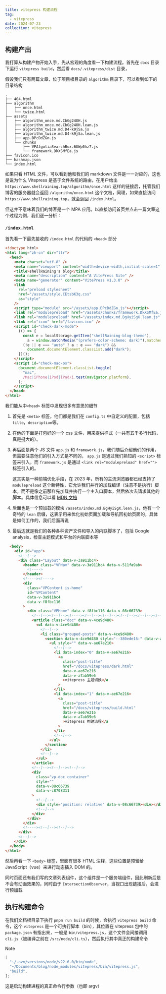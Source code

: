 ```yaml
---
title: vitepress 构建流程
tag:
  - vitepress
date: 2024-07-23
collection: vitepress
---
```


## 构建产出

我打算从构建产物开始入手，先从宏观的角度看一下构建流程。首先在 `docs` 目录下运行 `vitepress build`，然后看 `docs/.vitepress/dist` 目录，

假设我们只有两篇文章，位于项目根目录的 `algorithm` 目录下，可以看到如下的目录结构

```plaintext
.
├── 404.html
├── algorithm
│   ├── once.html
│   └── twice.html
├── assets
│   ├── algorithm_once.md.CbGg24OH.js
│   ├── algorithm_once.md.CbGg24OH.lean.js
│   ├── algorithm_twice.md.D4-k9jSa.js
│   ├── algorithm_twice.md.D4-k9jSa.lean.js
│   ├── app.DPcDdZGn.js
│   └── chunks
│       ├── VPAlgoliaSearchBox.6UWp0hz7.js
│       └── framework.DkXSMfEa.js
├── favicon.ico
├── hashmap.json
└── index.html
```

如果只看 HTML 文件，可以看到他和我们的 markdown 文件是一一对应的，这也是说为什么 Vitepress 是基于文件系统的路由，在用户给出 `https://www.shellraining.top/algorithm/once.html` 这样的链接后，托管我们博客的服务器就会返回 `/algorithm/once.html` 这个文档，同理，如果直接访问 `https://www.shellraining.top`，就会返回 `/index.html`。

但这并不意味着我们的博客是一个 MPA 应用。以直接访问首页并点击一篇文章这个过程为例，我们逐一分析：

### `/index.html`

首先看一下最先接收的 `/index.html` 的代码的 `<head>` 部分

```html
<!doctype html>
<html lang="zh-cn" dir="ltr">
  <head>
    <meta charset="utf-8" />
    <meta name="viewport" content="width=device-width,initial-scale=1" />
    <title>shellRaining's blog</title>
    <meta name="description" content="A VitePress Site" />
    <meta name="generator" content="VitePress v1.3.0" />
    <link
      rel="preload stylesheet"
      href="/assets/style.CEtsbK3q.css"
      as="style"
    />
    <script type="module" src="/assets/app.DPcDdZGn.js"></script>
    <link rel="modulepreload" href="/assets/chunks/framework.DkXSMfEa.js" />
    <link rel="modulepreload" href="/assets/index.md.BgHyiSgX.lean.js" />
    <link rel="icon" href="/favicon.ico" />
    <script id="check-dark-mode">
      (() => {
        const e = localStorage.getItem("shellRaining-blog-theme"),
          a = window.matchMedia("(prefers-color-scheme: dark)").matches;
        (!e || e === "auto" ? a : e === "dark") &&
          document.documentElement.classList.add("dark");
      })();
    </script>
    <script id="check-mac-os">
      document.documentElement.classList.toggle(
        "mac",
        /Mac|iPhone|iPod|iPad/i.test(navigator.platform),
      );
    </script>
  </head>
</html>
```

我们能从中`<head>` 标签中发现很多有意思的细节

1. 首先是 `<meta>` 标签，他们都是我们在 `config.ts` 中自定义的配置，包括 `tilte`，`description`等。

2. 在他的下面是打包好的一个 css 文件，用来提供样式（一共有五千多行代码，真是挺大的）。

3. 再后面是两个 JS 文件 `app.js` 和 `framework.js`，我们随后介绍他们的作用，但需要注意他们的引入方式是不同的， `app.js` 是通过我们熟知的 `<script>` 标签来引入，而 `framework.js` 是通过 `<link rel="modulepreload" href="">` 标签引入的。

   这其实是一种前端优化手段，在 2023 年，所有的主流浏览器都已经支持了 `modulepreload` 这个新特性，它允许我们并行的加载编译（注意不是执行）脚本，而不是像之前那样先加载并执行一个主入口脚本，然后依次去请求其他的脚本。具体信息可以看 [MDN 文档](https://developer.mozilla.org/en-US/docs/Web/HTML/Attributes/rel/modulepreload#examples)

4. 后面也是一个预加载的模块 `/assets/index.md.BgHyiSgX.lean.js`，他有一个奇特的 `lean` 后缀，这表示用来优化初始页面加载和导航回初始页面的，具体是如何工作的，我们后面再说

5. 最后边就是我们的各种各种资产文件和导入的内联脚本了，包括 Google analysis，检查主题模式和平台的内联脚本等

```html
  <body>
    <div id="app">
      <!--[-->
      <div class="Layout" data-v-3a911bc4>
        <header class="VPNav" data-v-3a911bc4 data-v-511fa9ab>
          <!---->
        </header>
        <!----><!---->
        <div
          class="VPContent is-home"
          id="VPContent"
          data-v-3a911bc4
          data-v-f8fbc116
        >
          <div class="VPHome" data-v-f8fbc116 data-v-08c66739>
            <!--[--><!--]--><!----><!--[--><!--]--><!--[--><!--]--><!----><!--[--><!--[--><!--[-->
            <article class="doc" data-v-4ce9d480>
              <ul data-v-4ce9d480>
                <!--[-->
                <li class="grouped-posts" data-v-4ce9d480>
                  <section data-v-4ce9d480 style="--380ede16:" data-v-ae67e216>
                    <ul style="" data-v-ae67e216>
                      <!--[-->
                      <li data-index="0" data-v-ae67e216>
                        <a
                          class="post-title"
                          href="/docs/vitepress/dark.html"
                          data-v-ae67e216
                          data-v-a7ab59e6
                          >vitepress 主题切换</a
                        >
                      </li>
                      <li data-index="1" data-v-ae67e216>
                        <a
                          class="post-title"
                          href="/docs/vitepress/build.html"
                          data-v-ae67e216
                          data-v-a7ab59e6
                          >vitepress 构建流程</a
                        >
                      </li>
                      <!--]-->
                    </ul>
                  </section>
                </li>
                <!--]-->
              </ul>
            </article>
            <!--]--><!--]--><!--]-->
            <div
              class="vp-doc container"
              style=""
              data-v-08c66739
              data-v-c8708311
            >
              <!--[-->
              <div style="position: relative" data-v-08c66739><div></div></div>
              <!--]-->
            </div>
          </div>
        </div>
        <!----><!--[--><!--]-->
      </div>
      <!--]-->
    </div>
  </body>
</html>
```

然后再看一下 `<body>` 标签，里面有很多 HTML 注释，这些位置是预留给 JavaScript（vue）来进行动态插入 DOM 的。

同时页面还有我们写的文章列表组件，这个组件是一个服务端组件，因此刷新后是不会有动画效果的，同时由于 `IntersectionObserver`，当视口出现链接后，会进行预加载

## 执行构建命令

在我们文档根目录下执行 `pnpm run build` 的时候，会执行 `vitepress build` 命令，这个 `vitepress` 是一个可执行脚本（bin），其位置在 vitepress 包中的 `package.json` 有指出来，一般是 `bin/vitepress.js`，这个文件会间接调用 `cli.js`（被编译之前在 `/src/node/cli.ts`），然后执行其中真正的构建命令

> [!note]
>
> ```ts
> [
>   "~/.nvm/versions/node/v22.6.0/bin/node",
>   "~/Documents/blog/node_modules/vitepress/bin/vitepress.js",
>   "build",
> ];
> ```
>
> 这是启动构建进程的真正命令行参数（也即 argv）
